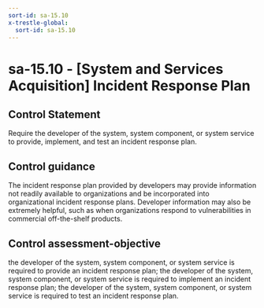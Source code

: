 ```yaml
---
sort-id: sa-15.10
x-trestle-global:
  sort-id: sa-15.10
---
```


# sa-15.10 - \[System and Services Acquisition\] Incident Response Plan

## Control Statement

Require the developer of the system, system component, or system service to provide, implement, and test an incident response plan.

## Control guidance

The incident response plan provided by developers may provide information not readily available to organizations and be incorporated into organizational incident response plans. Developer information may also be extremely helpful, such as when organizations respond to vulnerabilities in commercial off-the-shelf products.

## Control assessment-objective

the developer of the system, system component, or system service is required to provide an incident response plan;
the developer of the system, system component, or system service is required to implement an incident response plan;
the developer of the system, system component, or system service is required to test an incident response plan.

